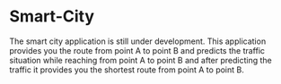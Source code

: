 # Smart-City
The smart city application is still under development. This application provides you the route from point A to point B and predicts the traffic situation while reaching from point A to point B and after predicting the traffic it provides you the shortest route from point A to point B.
